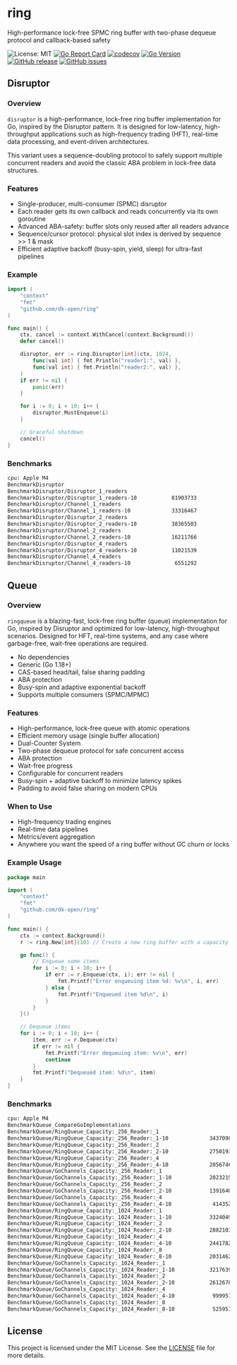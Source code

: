 # ring
High-performance lock-free SPMC ring buffer with two-phase dequeue protocol and callback-based safety

![License: MIT](https://img.shields.io/badge/License-MIT-green.svg)
[![Go Report Card](https://goreportcard.com/badge/github.com/dk-open/ring?_id=1)](https://goreportcard.com/report/github.com/dk-open/ring)
[![codecov](https://codecov.io/gh/dk-open/ring/graph/badge.svg?token=FGK3F49GS4)](https://codecov.io/gh/dk-open/ring)
[![Go Version](https://img.shields.io/github/go-mod/go-version/dk-open/ring)](https://github.com/dk-open/ring)
[![GitHub release](https://img.shields.io/github/release/dk-open/ring.svg)](https://github.com/dk-open/ring/releases)
[![GitHub issues](https://img.shields.io/github/issues/dk-open/ring)](https://github.com/dk-open/ring/issues)

## Disruptor

### Overview

`disruptor` is a high-performance, lock-free ring buffer implementation for Go, inspired by the Disruptor pattern. It is designed for low-latency, high-throughput applications such as high-frequency trading (HFT), real-time data processing, and event-driven architectures.

This variant uses a sequence-doubling protocol to safely support multiple concurrent readers and avoid the classic ABA problem in lock-free data structures.

### Features
- Single-producer, multi-consumer (SPMC) disruptor
- Each reader gets its own callback and reads concurrently via its own goroutine
- Advanced ABA-safety: buffer slots only reused after all readers advance
- Sequence/cursor protocol: physical slot index is derived by sequence >> 1 & mask
- Efficient adaptive backoff (busy-spin, yield, sleep) for ultra-fast pipelines

### Example

```go
import (
	"context"
	"fmt"
	"github.com/dk-open/ring"
)

func main() {
	ctx, cancel := context.WithCancel(context.Background())
	defer cancel()

	disruptor, err := ring.Disruptor[int](ctx, 1024,
		func(val int) { fmt.Println("reader1:", val) },
		func(val int) { fmt.Println("reader2:", val) },
	)
	if err != nil {
		panic(err)
	}

	for i := 0; i < 10; i++ {
		disruptor.MustEnqueue(i)
	}

	// Graceful shutdown
	cancel()
}

```

### Benchmarks

```bash
cpu: Apple M4
BenchmarkDisruptor
BenchmarkDisruptor/Disruptor_1_readers
BenchmarkDisruptor/Disruptor_1_readers-10         	81903733	        13.92 ns/op	       0 B/op	       0 allocs/op
BenchmarkDisruptor/Channel_1_readers
BenchmarkDisruptor/Channel_1_readers-10           	33316467	        33.96 ns/op	       0 B/op	       0 allocs/op
BenchmarkDisruptor/Disruptor_2_readers
BenchmarkDisruptor/Disruptor_2_readers-10         	38365503	        30.77 ns/op	       0 B/op	       0 allocs/op
BenchmarkDisruptor/Channel_2_readers
BenchmarkDisruptor/Channel_2_readers-10           	16211766	        73.94 ns/op	       0 B/op	       0 allocs/op
BenchmarkDisruptor/Disruptor_4_readers
BenchmarkDisruptor/Disruptor_4_readers-10         	11021539	       101.9 ns/op	       0 B/op	       0 allocs/op
BenchmarkDisruptor/Channel_4_readers
BenchmarkDisruptor/Channel_4_readers-10           	 6551292	       157.1 ns/op	       0 B/op	       0 allocs/op
```


## Queue

### Overview

`ringqueue` is a blazing-fast, lock-free ring buffer (queue) implementation for Go, inspired by Disruptor and optimized for low-latency, high-throughput scenarios. Designed for HFT, real-time systems, and any case where garbage-free, wait-free operations are required.

- No dependencies
- Generic (Go 1.18+)
- CAS-based head/tail, false sharing padding
- ABA protection
- Busy-spin and adaptive exponential backoff
- Supports multiple consumers (SPMC/MPMC)


### Features
- High-performance, lock-free queue with atomic operations
- Efficient memory usage (single buffer allocation)
- Dual-Counter System
- Two-phase dequeue protocol for safe concurrent access
- ABA protection
- Wait-free progress
- Configurable for concurrent readers
- Busy-spin + adaptive backoff to minimize latency spikes
- Padding to avoid false sharing on modern CPUs

###  When to Use
- High-frequency trading engines
- Real-time data pipelines
- Metrics/event aggregation
- Anywhere you want the speed of a ring buffer without GC churn or locks

### Example Usage

```go
package main

import (
	"context"
	"fmt"
	"github.com/dk-open/ring"
)

func main() {
	ctx := context.Background()
    r := ring.New[int](10) // Create a new ring buffer with a capacity of 10

	go func() {
		// Enqueue some items
		for i := 0; i < 10; i++ {
			if err := r.Enqueue(ctx, i); err != nil {
				fmt.Printf("Error enqueuing item %d: %v\n", i, err)
			} else {
				fmt.Printf("Enqueued item %d\n", i)
			}
		}
	}()

    // Dequeue items
    for i := 0; i < 10; i++ {
        item, err := r.Dequeue(ctx)
        if err != nil {
            fmt.Printf("Error dequeuing item: %v\n", err)
            continue
        }
        fmt.Printf("Dequeued item: %d\n", item)
    }
}

```


### Benchmarks

```bash
cpu: Apple M4
BenchmarkQueue_CompareGoImplementations
BenchmarkQueue/RingQueue_Capacity:_256_Reader:_1
BenchmarkQueue/RingQueue_Capacity:_256_Reader:_1-10         	34370985	        40.08 ns/op	       0 B/op	       0 allocs/op
BenchmarkQueue/RingQueue_Capacity:_256_Reader:_2
BenchmarkQueue/RingQueue_Capacity:_256_Reader:_2-10         	27501936	        43.82 ns/op	       0 B/op	       0 allocs/op
BenchmarkQueue/RingQueue_Capacity:_256_Reader:_4
BenchmarkQueue/RingQueue_Capacity:_256_Reader:_4-10         	20567461	        61.90 ns/op	       0 B/op	       0 allocs/op
BenchmarkQueue/GoChannels_Capacity:_256_Reader:_1
BenchmarkQueue/GoChannels_Capacity:_256_Reader:_1-10        	20232192	        61.67 ns/op	       0 B/op	       0 allocs/op
BenchmarkQueue/GoChannels_Capacity:_256_Reader:_2
BenchmarkQueue/GoChannels_Capacity:_256_Reader:_2-10        	13916404	        80.26 ns/op	       0 B/op	       0 allocs/op
BenchmarkQueue/GoChannels_Capacity:_256_Reader:_4
BenchmarkQueue/GoChannels_Capacity:_256_Reader:_4-10        	 4143522	       293.7 ns/op	       0 B/op	       0 allocs/op
BenchmarkQueue/RingQueue_Capacity:_1024_Reader:_1
BenchmarkQueue/RingQueue_Capacity:_1024_Reader:_1-10        	33240498	        41.36 ns/op	       0 B/op	       0 allocs/op
BenchmarkQueue/RingQueue_Capacity:_1024_Reader:_2
BenchmarkQueue/RingQueue_Capacity:_1024_Reader:_2-10        	28821038	        41.58 ns/op	       0 B/op	       0 allocs/op
BenchmarkQueue/RingQueue_Capacity:_1024_Reader:_4
BenchmarkQueue/RingQueue_Capacity:_1024_Reader:_4-10        	24417829	        46.22 ns/op	       0 B/op	       0 allocs/op
BenchmarkQueue/RingQueue_Capacity:_1024_Reader:_8
BenchmarkQueue/RingQueue_Capacity:_1024_Reader:_8-10        	20314622	        61.51 ns/op	       0 B/op	       0 allocs/op
BenchmarkQueue/GoChannels_Capacity:_1024_Reader:_1
BenchmarkQueue/GoChannels_Capacity:_1024_Reader:_1-10       	32176396	        37.01 ns/op	       0 B/op	       0 allocs/op
BenchmarkQueue/GoChannels_Capacity:_1024_Reader:_2
BenchmarkQueue/GoChannels_Capacity:_1024_Reader:_2-10       	26126785	        45.66 ns/op	       0 B/op	       0 allocs/op
BenchmarkQueue/GoChannels_Capacity:_1024_Reader:_4
BenchmarkQueue/GoChannels_Capacity:_1024_Reader:_4-10       	 9999576	       118.0 ns/op	       0 B/op	       0 allocs/op
BenchmarkQueue/GoChannels_Capacity:_1024_Reader:_8
BenchmarkQueue/GoChannels_Capacity:_1024_Reader:_8-10       	 5259519	       242.9 ns/op	       0 B/op	       0 allocs/op


```

## License

This project is licensed under the MIT License. See the [LICENSE](LICENSE) file for more details.

